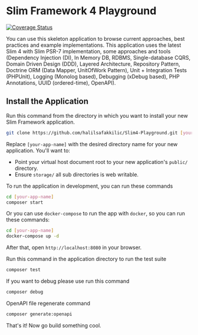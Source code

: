 # Slim Framework 4 Playground

[![Coverage Status](https://coveralls.io/repos/github/halilsafakkilic/Slim4-Playground/badge.svg?branch=master)](https://coveralls.io/github/halilsafakkilic/Slim4-Playground/?branch=master)

You can use this skeleton application to browse current approaches, best practices and example implementations. This application uses the latest Slim 4 with Slim PSR-7 implementation, some approaches and tools (Dependency Injection (DI), In Memory DB, RDBMS, Single-database CQRS, Domain Driven Design (DDD), Layered Architecture, Repository Pattern, Doctrine ORM (Data Mapper, UnitOfWork Pattern), Unit + Integration Tests (PHPUnit), Logging (Monolog based), Debugging (xDebug based), PHP Annotations, UUID (ordered-time), OpenAPI).

## Install the Application

Run this command from the directory in which you want to install your new Slim Framework application.

```bash
git clone https://github.com/halilsafakkilic/Slim4-Playground.git [your-app-name]
```

Replace `[your-app-name]` with the desired directory name for your new application. You'll want to:

* Point your virtual host document root to your new application's `public/` directory.
* Ensure `storage/` all sub directories is web writable.

To run the application in development, you can run these commands 

```bash
cd [your-app-name]
composer start
```

Or you can use `docker-compose` to run the app with `docker`, so you can run these commands:
```bash
cd [your-app-name]
docker-compose up -d
```
After that, open `http://localhost:8080` in your browser.

Run this command in the application directory to run the test suite

```bash
composer test
```

If you want to debug please use run this command

```bash
composer debug
```

OpenAPI file regenerate command

```bash
composer generate:openapi
```

That's it! Now go build something cool.
